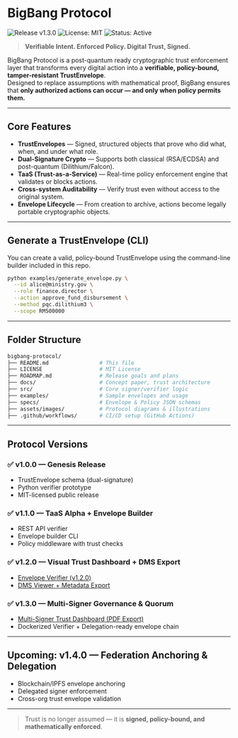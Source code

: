 # BigBang Protocol

![Release v1.3.0](https://img.shields.io/github/v/release/bigbang-protocol/bigbang-protocol?style=flat-square)
![License: MIT](https://img.shields.io/github/license/bigbang-protocol/bigbang-protocol)
![Status: Active](https://img.shields.io/badge/status-active-brightgreen?style=flat-square)

> **Verifiable Intent. Enforced Policy. Digital Trust, Signed.**

BigBang Protocol is a post-quantum ready cryptographic trust enforcement layer that transforms every digital action into a **verifiable, policy-bound, tamper-resistant TrustEnvelope**.  
Designed to replace assumptions with mathematical proof, BigBang ensures that **only authorized actions can occur — and only when policy permits them.**

---

## Core Features

- **TrustEnvelopes** — Signed, structured objects that prove who did what, when, and under what role.
- **Dual-Signature Crypto** — Supports both classical (RSA/ECDSA) and post-quantum (Dilithium/Falcon).
- **TaaS (Trust-as-a-Service)** — Real-time policy enforcement engine that validates or blocks actions.
- **Cross-system Auditability** — Verify trust even without access to the original system.
- **Envelope Lifecycle** — From creation to archive, actions become legally portable cryptographic objects.

---

## Generate a TrustEnvelope (CLI)

You can create a valid, policy-bound TrustEnvelope using the command-line builder included in this repo.

```bash
python examples/generate_envelope.py \
  --id alice@ministry.gov \
  --role finance.director \
  --action approve_fund_disbursement \
  --method pqc.dilithium3 \
  --scope RM500000
```

---

## Folder Structure

```bash
bigbang-protocol/
├── README.md                # This file
├── LICENSE                  # MIT License
├── ROADMAP.md               # Release goals and plans
├── docs/                    # Concept paper, trust architecture
├── src/                     # Core signer/verifier logic
├── examples/                # Sample envelopes and usage
├── specs/                   # Envelope & Policy JSON schemas
├── assets/images/           # Protocol diagrams & illustrations
├── .github/workflows/       # CI/CD setup (GitHub Actions)
```

---

## Protocol Versions

### ✅ v1.0.0 — Genesis Release
- TrustEnvelope schema (dual-signature)
- Python verifier prototype
- MIT-licensed public release

### ✅ v1.1.0 — TaaS Alpha + Envelope Builder
- REST API verifier
- Envelope builder CLI
- Policy middleware with trust checks

### ✅ v1.2.0 — Visual Trust Dashboard + DMS Export
- [Envelope Verifier (v1.2.0)](https://bigbang-protocol.github.io/bigbang-protocol/verifier.html)
- [DMS Viewer + Metadata Export](https://bigbang-protocol.github.io/bigbang-protocol/trust_dms_ui.html)

### ✅ v1.3.0 — Multi-Signer Governance & Quorum
- [Multi-Signer Trust Dashboard (PDF Export)](https://bigbang-protocol.github.io/bigbang-protocol/trust_multisign.html)
- Dockerized Verifier + Delegation-ready envelope chain

---

## Upcoming: v1.4.0 — Federation Anchoring & Delegation
- Blockchain/IPFS envelope anchoring
- Delegated signer enforcement
- Cross-org trust envelope validation

---

> Trust is no longer assumed — it is **signed, policy-bound, and mathematically enforced**.
